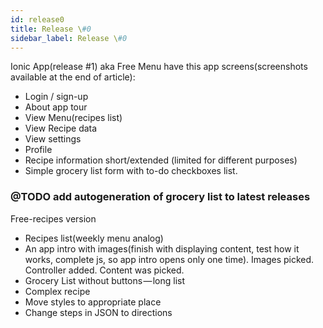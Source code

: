 ```yaml
---
id: release0
title: Release \#0
sidebar_label: Release \#0
---
```



Ionic App\(release \#1\) aka Free Menu have this app screens\(screenshots available at the end of article\):

- Login / sign-up 
- About app tour 
- View Menu\(recipes list\) 
- View Recipe data 
- View settings 
- Profile 
- Recipe information short/extended \(limited for different purposes\) 
- Simple grocery list form with to-do checkboxes list.

### @TODO add autogeneration of grocery list to latest releases

Free-recipes version

* Recipes list\(weekly menu analog\)
* An app intro with images\(finish with displaying content, test how it works, complete js, so app intro opens only one time\). Images picked. Controller added. Content was picked.
* Grocery List without buttons — long list
* Complex recipe
* Move styles to appropriate place
* Change steps in JSON to directions

